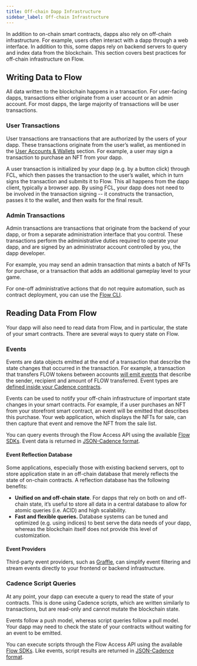 ```yaml
---
title: Off-chain Dapp Infrastructure
sidebar_label: Off-chain Infrastructure
---
```


In addition to on-chain smart contracts, dapps also rely on off-chain infrastructure. For example, users often interact with a dapp through a web interface. In addition to this, some dapps rely on backend servers to query and index data from the blockchain. This section covers best practices for off-chain infrastructure on Flow.

## Writing Data to Flow

All data written to the blockchain happens in a transaction. For user-facing dapps, transactions either originate from a user account or an admin account. For most dapps, the large majority of transactions will be user transactions. 

### User Transactions

User transactions are transactions that are authorized by the users of your dapp. These transactions originate from the user’s wallet, as mentioned in the 
[User Accounts & Wallets](./user-accounts-and-wallets) section. For example, a user may sign a transaction to purchase an NFT from your dapp.

A user transaction is initialized by your dapp (e.g. by a button click) through FCL, which then passes the transaction to the user’s wallet, which in turn signs the transaction and submits it to Flow. This all happens from the dapp client, typically a browser app. By using FCL, your dapp does not need to be involved in the transaction signing -- it constructs the transaction, passes it to the wallet, and then waits for the final result.

### Admin Transactions

Admin transactions are transactions that originate from the backend of your dapp, or from a separate administration interface that you control. These transactions perform the administrative duties required to operate your dapp, and are signed by an administrator account controlled by you, the dapp developer.

For example, you may send an admin transaction that mints a batch of NFTs for purchase, or a transaction that adds an additional gameplay level to your game.

For one-off administrative actions that do not require automation, such as contract deployment, you can use the [Flow CLI](../tools/toolchains/flow-cli/).

## Reading Data From Flow

Your dapp will also need to read data from Flow, and in particular, the state of your smart contracts. There are several ways to query state on Flow.

### Events

Events are data objects emitted at the end of a transaction that describe the state changes that occurred in the transaction. For example, a transaction that transfers FLOW tokens between accounts [will emit events](https://flowscan.org/transaction/2f50695c3c506b8214d18f49220c986d24d19d8762a2805b3609aee3d529de88) that describe the sender, recipient and amount of FLOW transferred. Event types are [defined inside your Cadence contracts](https://github.com/onflow/flow-core-contracts/blob/master/contracts/FlowToken.cdc#L8-L27). 

Events can be used to notify your off-chain infrastructure of important state changes in your smart contracts. For example, if a user purchases an NFT from your storefront smart contract, an event will be emitted that describes this purchase. Your web application, which displays the NFTs for sale, can then capture that event and remove the NFT from the sale list.

You can query events through the Flow Access API using the available [Flow SDKs](../tools/clients/index.md). Event data is returned in [JSON-Cadence format](../cadence/json-cadence-spec).

#### Event Reflection Database

Some applications, especially those with existing backend servers, opt to store application state in an off-chain database that merely reflects the state of on-chain contracts. A reflection database has the following benefits:

* **Unified on and off-chain state**. For dapps that rely on both on and off-chain state, it’s useful to store all data in a central database to allow for atomic queries (i.e. ACID) and high scalability.
* **Fast and flexible queries.** Database systems can be tuned and optimized (e.g. using indices) to best serve the data needs of your dapp, whereas the blockchain itself does not provide this level of customization.

#### Event Providers

Third-party event providers, such as [Graffle](https://graffle.io/), can simplify event filtering and stream events directly to your frontend or backend infrastructure.

### Cadence Script Queries

At any point, your dapp can execute a query to read the state of your contracts. This is done using Cadence scripts, which are written similarly to transactions, but are read-only and cannot mutate the blockchain state. 

Events follow a push model, whereas script queries follow a pull model. Your dapp may need to check the state of your contracts without waiting for an event to be emitted. 

You can execute scripts through the Flow Access API using the available [Flow SDKs](../tools/clients/index.md). Like events, script results are returned in [JSON-Cadence format](../cadence/json-cadence-spec).
